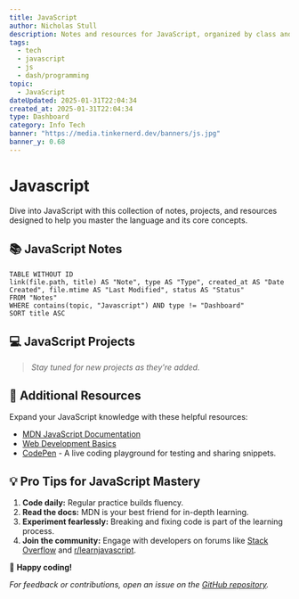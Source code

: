 ```yaml
---
title: JavaScript
author: Nicholas Stull
description: Notes and resources for JavaScript, organized by class and projects.
tags:
  - tech
  - javascript
  - js
  - dash/programming
topic:  
  - JavaScript  
dateUpdated: 2025-01-31T22:04:34  
created_at: 2025-01-31T22:04:34  
type: Dashboard
category: Info Tech
banner: "https://media.tinkernerd.dev/banners/js.jpg"
banner_y: 0.68
---
```

# Javascript 
Dive into JavaScript with this collection of notes, projects, and resources designed to help you master the language and its core concepts.  

## 📚 JavaScript Notes  
```dataview  
TABLE WITHOUT ID
link(file.path, title) AS "Note", type AS "Type", created_at AS "Date Created", file.mtime AS "Last Modified", status AS "Status"
FROM "Notes"
WHERE contains(topic, "Javascript") AND type != "Dashboard"
SORT title ASC

```

## 💻 JavaScript Projects  

> *Stay tuned for new projects as they're added.*  

## 📖 Additional Resources  

Expand your JavaScript knowledge with these helpful resources:  

- [MDN JavaScript Documentation](https://developer.mozilla.org/en-US/docs/Web/JavaScript)  
- [Web Development Basics](https://developer.mozilla.org/en-US/docs/Learn/Getting_started_with_the_web)  
- [CodePen](https://codepen.io/) - A live coding playground for testing and sharing snippets.  

## 💡 Pro Tips for JavaScript Mastery  

1. **Code daily:** Regular practice builds fluency.  
2. **Read the docs:** MDN is your best friend for in-depth learning.  
3. **Experiment fearlessly:** Breaking and fixing code is part of the learning process.  
4. **Join the community:** Engage with developers on forums like [Stack Overflow](https://stackoverflow.com/questions/tagged/javascript) and [r/learnjavascript](https://www.reddit.com/r/learnjavascript/).  

🚀 **Happy coding!**  

*For feedback or contributions, open an issue on the [GitHub repository](https://github.com/tinkernerd/ISYS115).*
